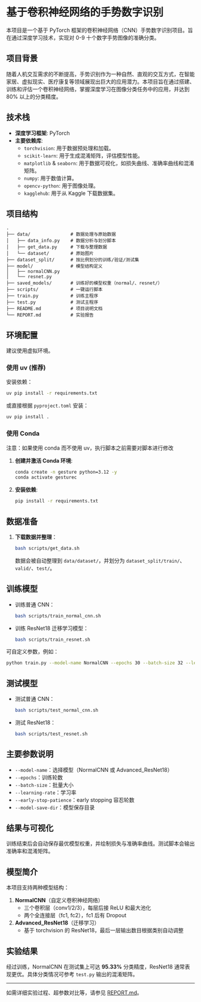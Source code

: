 # 基于卷积神经网络的手势数字识别

本项目是一个基于 PyTorch 框架的卷积神经网络（CNN）手势数字识别项目。旨在通过深度学习技术，实现对 0-9 十个数字手势图像的准确分类。

## 项目背景

随着人机交互需求的不断提高，手势识别作为一种自然、直观的交互方式，在智能家居、虚拟现实、医疗康复等领域展现出巨大的应用潜力。本项目旨在通过搭建、训练和评估一个卷积神经网络，掌握深度学习在图像分类任务中的应用，并达到 80% 以上的分类精度。

## 技术栈

*   **深度学习框架**: PyTorch
*   **主要依赖库**:
    *   `torchvision`: 用于数据预处理和加载。
    *   `scikit-learn`: 用于生成混淆矩阵，评估模型性能。
    *   `matplotlib` & `seaborn`: 用于数据可视化，如损失曲线、准确率曲线和混淆矩阵。
    *   `numpy`: 用于数值计算。
    *   `opencv-python`: 用于图像处理。
    *   `kagglehub`: 用于从 Kaggle 下载数据集。

## 项目结构

```
.
├── data/               # 数据处理与原始数据
│   ├── data_info.py    # 数据分析与划分脚本
│   ├── get_data.py     # 下载与整理数据
│   └── dataset/        # 原始图片
├── dataset_split/      # 按比例划分的训练/验证/测试集
├── model/              # 模型结构定义
│   ├── normalCNN.py
│   └── resnet.py
├── saved_models/       # 训练好的模型权重（normal/、resnet/）
├── scripts/            # 一键运行脚本
├── train.py            # 训练主程序
├── test.py             # 测试主程序
├── README.md           # 项目说明文档
└── REPORT.md           # 实验报告
```

## 环境配置

建议使用虚拟环境。

### 使用 uv (推荐)

安装依赖：
```bash
uv pip install -r requirements.txt
```
或直接根据 `pyproject.toml` 安装：
```bash
uv pip install .
```

### 使用 Conda 

注意：如果使用 conda 而不使用 uv，执行脚本之前需要对脚本进行修改

1.  **创建并激活 Conda 环境**:
    ```bash
    conda create -n gesture python=3.12 -y
    conda activate gesturec
    ```

2.  **安装依赖**:
    ```bash
    pip install -r requirements.txt
    ```


## 数据准备

1. **下载数据并整理**：
    ```bash
    bash scripts/get_data.sh
    ```
    数据会被自动整理到 `data/dataset/`，并划分为 `dataset_split/train/`、`valid/`、`test/`。

## 训练模型

- 训练普通 CNN：
    ```bash
    bash scripts/train_normal_cnn.sh
    ```
- 训练 ResNet18 迁移学习模型：
    ```bash
    bash scripts/train_resnet.sh
    ```

可自定义参数，例如：
```bash
python train.py --model-name NormalCNN --epochs 30 --batch-size 32 --learning-rate 0.0005 --early-stop-patience 7
```

## 测试模型

- 测试普通 CNN：
    ```bash
    bash scripts/test_normal_cnn.sh
    ```
- 测试 ResNet18：
    ```bash
    bash scripts/test_resnet.sh
    ```

## 主要参数说明

- `--model-name`：选择模型（NormalCNN 或 Advanced_ResNet18）
- `--epochs`：训练轮数
- `--batch-size`：批量大小
- `--learning-rate`：学习率
- `--early-stop-patience`：early stopping 容忍轮数
- `--model-save-dir`：模型保存目录

## 结果与可视化

训练结束后会自动保存最优模型权重，并绘制损失与准确率曲线。测试脚本会输出准确率和混淆矩阵。

## 模型简介

本项目支持两种模型结构：

1.  **NormalCNN**（自定义卷积神经网络）
    *   三个卷积层（conv1/2/3），每层后接 ReLU 和最大池化
    *   两个全连接层（fc1, fc2），fc1 后有 Dropout
2.  **Advanced_ResNet18**（迁移学习）
    *   基于 torchvision 的 ResNet18，最后一层输出数目根据类别自动调整

## 实验结果

经过训练，NormalCNN 在测试集上可达 **95.33%** 分类精度，ResNet18 通常表现更优。具体分类情况可参考 `test.py` 输出的混淆矩阵。

---

如需详细实验过程、超参数对比等，请参见 [REPORT.md](REPORT.md)。
